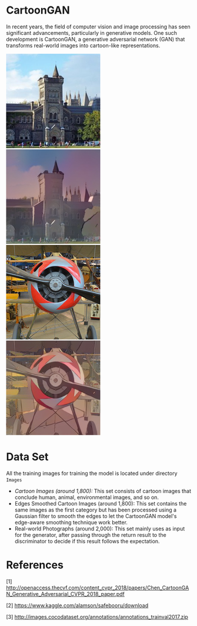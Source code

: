 # CartoonGAN
In recent years, the field of computer vision and image processing has seen significant advancements, particularly in generative models. One such development is CartoonGAN, a generative adversarial network (GAN) that transforms real-world images into cartoon-like representations.   
    
![test3.png](https://raw.githubusercontent.com/Edward9292/CartoonGAN/main/Images/test/transformed_test3.jpg)
![result_test3.png](https://raw.githubusercontent.com/Edward9292/CartoonGAN/main/Images/test/result_test3.png)   
![test1.png](https://raw.githubusercontent.com/Edward9292/CartoonGAN/main/Images/test/transformed_test1.png)
![result_test1.png](https://raw.githubusercontent.com/Edward9292/CartoonGAN/main/Images/test/result_test1.png)   


# Data Set
All the training images for training the model is located under directory `Images`
   
- *Cartoon Images (around 1,800):* This set consists of cartoon images that conclude human, animal, environmental images, and so on.   
- Edges Smoothed Cartoon Images (around 1,800): This set contains the same images as the first category but has been processed using a Gaussian filter to smooth the edges to let the CartoonGAN model's edge-aware smoothing technique work better.   
- Real-world Photographs (around 2,000): This set mainly uses as input for the generator, after passing through the return result to the discriminator to decide if this result follows the expectation.   


# References

\[1\] http://openaccess.thecvf.com/content_cvpr_2018/papers/Chen_CartoonGAN_Generative_Adversarial_CVPR_2018_paper.pdf

\[2\] https://www.kaggle.com/alamson/safebooru/download

\[3\] http://images.cocodataset.org/annotations/annotations_trainval2017.zip
